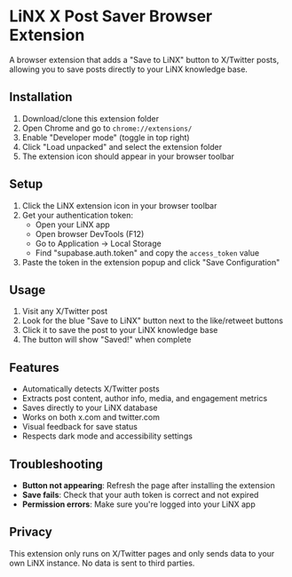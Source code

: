 
# LiNX X Post Saver Browser Extension

A browser extension that adds a "Save to LiNX" button to X/Twitter posts, allowing you to save posts directly to your LiNX knowledge base.

## Installation

1. Download/clone this extension folder
2. Open Chrome and go to `chrome://extensions/`
3. Enable "Developer mode" (toggle in top right)
4. Click "Load unpacked" and select the extension folder
5. The extension icon should appear in your browser toolbar

## Setup

1. Click the LiNX extension icon in your browser toolbar
2. Get your authentication token:
   - Open your LiNX app
   - Open browser DevTools (F12)
   - Go to Application → Local Storage
   - Find "supabase.auth.token" and copy the `access_token` value
3. Paste the token in the extension popup and click "Save Configuration"

## Usage

1. Visit any X/Twitter post
2. Look for the blue "Save to LiNX" button next to the like/retweet buttons
3. Click it to save the post to your LiNX knowledge base
4. The button will show "Saved!" when complete

## Features

- Automatically detects X/Twitter posts
- Extracts post content, author info, media, and engagement metrics
- Saves directly to your LiNX database
- Works on both x.com and twitter.com
- Visual feedback for save status
- Respects dark mode and accessibility settings

## Troubleshooting

- **Button not appearing**: Refresh the page after installing the extension
- **Save fails**: Check that your auth token is correct and not expired
- **Permission errors**: Make sure you're logged into your LiNX app

## Privacy

This extension only runs on X/Twitter pages and only sends data to your own LiNX instance. No data is sent to third parties.
